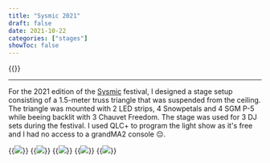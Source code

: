 ```yaml
---
title: "Sysmic 2021"
draft: false
date: 2021-10-22
categories: ["stages"]
showToc: false
---
```

{{<link href="/docs/stages/Light_Plot_Sysmic_21.pdf" target="_blank" inner="Light Plot">}}

--- 

For the 2021 edition of the [Sysmic](https://sysmic.ch) festival, I designed a stage setup consisting of a 1.5-meter truss triangle that was suspended from the ceiling. The triangle was mounted with 2 LED strips, 4 Snowpetals and 4 SGM P-5 while beeing backlit with 3 Chauvet Freedom. The stage was used for 3 DJ sets during the festival. I used QLC+ to program the light show as it's free and I had no access to a grandMA2 console 😔.

{{<image src="/images/stages/sysmic21/sysmic1.jpg">}}
{{<image src="/images/stages/sysmic21/sysmic2.jpg">}}
{{<image src="/images/stages/sysmic21/sysmic3.jpg">}}
{{<image src="/images/stages/sysmic21/sysmic4.jpg">}}
{{<image src="/images/stages/sysmic21/sysmic5.jpg">}}